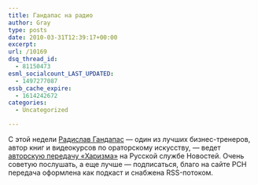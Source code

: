 ```yaml
---
title: Гандапас на радио
author: Gray
type: posts
date: 2010-03-31T12:39:17+00:00
excerpt:
url: /10169
dsq_thread_id:
  - 81150473
esml_socialcount_LAST_UPDATED:
  - 1497277087
essb_cache_expire:
  - 1614242672
categories:
  - Uncategorized

---
```








С&nbsp;этой недели <a href="http://www.radislavgandapas.com/" target="_blank">Радислав Гандапас</a>&nbsp;&mdash; один из&nbsp;лучших <nobr>бизнес-тренеров</nobr>, автор книг и&nbsp;видеокурсов по&nbsp;ораторскому искусству,&nbsp;&mdash; ведет <a href="http://www.rusnovosti.ru/programms/leader/82150" target="_blank">авторскую передачу &laquo;Харизма&raquo;</a> на&nbsp;Русской службе Новостей. Очень советую послушать, а&nbsp;еще лучше&nbsp;&mdash; подписаться, благо на&nbsp;сайте РСН передача оформлена как подкаст и&nbsp;снабжена <nobr>RSS-потоком</nobr>.